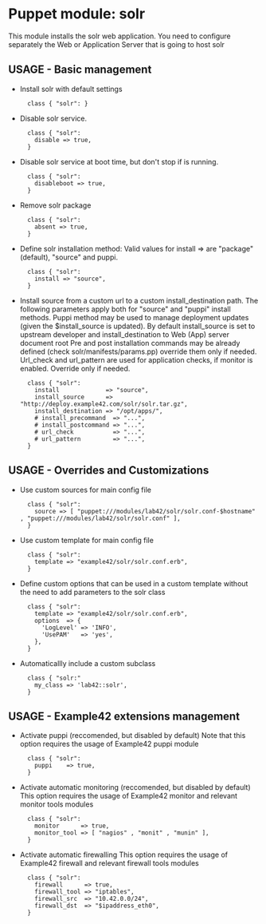 # Puppet module: solr

This module installs the solr web application.
You need to configure separately the Web or Application Server that is going to host solr


## USAGE - Basic management
* Install solr with default settings

        class { "solr": }

* Disable solr service.

        class { "solr":
          disable => true,
        }

* Disable solr service at boot time, but don't stop if is running.

        class { "solr":
          disableboot => true,
        }

* Remove solr package

        class { "solr":
          absent => true,
        }

* Define solr installation method: Valid values for install => are "package" (default), "source" and puppi.

        class { "solr":
          install => "source",
        }

* Install source from a custom url to a custom install_destination path.
  The following parameters apply both for "source" and "puppi" install methods.
  Puppi method may be used to manage deployment updates (given the $install_source is updated).
  By default install_source is set to upstream developer and install_destination to Web (App) server document root
  Pre and post installation commands may be already defined (check solr/manifests/params.pp) override them only if needed.
  Url_check and url_pattern are used for application checks, if monitor is enabled. Override only if needed.

        class { "solr":
          install             => "source",
          install_source      => "http://deploy.example42.com/solr/solr.tar.gz",
          install_destination => "/opt/apps/",
          # install_precommand  => "...",
          # install_postcommand => "...",
          # url_check           => "...",
          # url_pattern         => "...",
        }



## USAGE - Overrides and Customizations
* Use custom sources for main config file 

        class { "solr":
          source => [ "puppet:///modules/lab42/solr/solr.conf-$hostname" , "puppet:///modules/lab42/solr/solr.conf" ], 
        }

* Use custom template for main config file 

        class { "solr":
          template => "example42/solr/solr.conf.erb",      
        }

* Define custom options that can be used in a custom template without the
  need to add parameters to the solr class

        class { "solr":
          template => "example42/solr/solr.conf.erb",    
          options  => {
            'LogLevel' => 'INFO',
            'UsePAM'   => 'yes',
          },
        }

* Automaticallly include a custom subclass

        class { "solr:"
          my_class => 'lab42::solr',
        }


## USAGE - Example42 extensions management 
* Activate puppi (reccomended, but disabled by default)
  Note that this option requires the usage of Example42 puppi module

        class { "solr": 
          puppi    => true,
        }

* Activate automatic monitoring (reccomended, but disabled by default)
  This option requires the usage of Example42 monitor and relevant monitor tools modules

        class { "solr":
          monitor      => true,
          monitor_tool => [ "nagios" , "monit" , "munin" ],
        }

* Activate automatic firewalling 
  This option requires the usage of Example42 firewall and relevant firewall tools modules

        class { "solr":       
          firewall      => true,
          firewall_tool => "iptables",
          firewall_src  => "10.42.0.0/24",
          firewall_dst  => "$ipaddress_eth0",
        }


